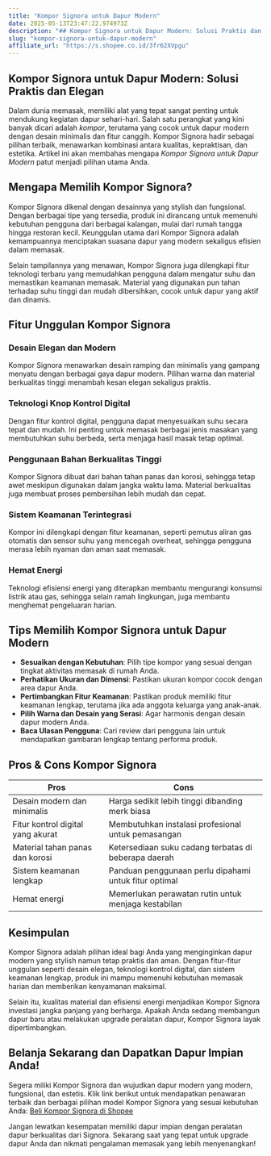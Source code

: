 ```yaml
---
title: "Kompor Signora untuk Dapur Modern"
date: 2025-05-13T23:47:22.974973Z
description: "## Kompor Signora untuk Dapur Modern: Solusi Praktis dan Elegan..."
slug: "kompor-signora-untuk-dapur-modern"
affiliate_url: "https://s.shopee.co.id/3fr62XVpgu"
---
```

## Kompor Signora untuk Dapur Modern: Solusi Praktis dan Elegan

Dalam dunia memasak, memiliki alat yang tepat sangat penting untuk mendukung kegiatan dapur sehari-hari. Salah satu perangkat yang kini banyak dicari adalah *kompor*, terutama yang cocok untuk dapur modern dengan desain minimalis dan fitur canggih. Kompor Signora hadir sebagai pilihan terbaik, menawarkan kombinasi antara kualitas, kepraktisan, dan estetika. Artikel ini akan membahas mengapa *Kompor Signora untuk Dapur Modern* patut menjadi pilihan utama Anda.

## Mengapa Memilih Kompor Signora?

Kompor Signora dikenal dengan desainnya yang stylish dan fungsional. Dengan berbagai tipe yang tersedia, produk ini dirancang untuk memenuhi kebutuhan pengguna dari berbagai kalangan, mulai dari rumah tangga hingga restoran kecil. Keunggulan utama dari Kompor Signora adalah kemampuannya menciptakan suasana dapur yang modern sekaligus efisien dalam memasak.

Selain tampilannya yang menawan, Kompor Signora juga dilengkapi fitur teknologi terbaru yang memudahkan pengguna dalam mengatur suhu dan memastikan keamanan memasak. Material yang digunakan pun tahan terhadap suhu tinggi dan mudah dibersihkan, cocok untuk dapur yang aktif dan dinamis.

## Fitur Unggulan Kompor Signora

### Desain Elegan dan Modern

Kompor Signora menawarkan desain ramping dan minimalis yang gampang menyatu dengan berbagai gaya dapur modern. Pilihan warna dan material berkualitas tinggi menambah kesan elegan sekaligus praktis.

### Teknologi Knop Kontrol Digital

Dengan fitur kontrol digital, pengguna dapat menyesuaikan suhu secara tepat dan mudah. Ini penting untuk memasak berbagai jenis masakan yang membutuhkan suhu berbeda, serta menjaga hasil masak tetap optimal.

### Penggunaan Bahan Berkualitas Tinggi

Kompor Signora dibuat dari bahan tahan panas dan korosi, sehingga tetap awet meskipun digunakan dalam jangka waktu lama. Material berkualitas juga membuat proses pembersihan lebih mudah dan cepat.

### Sistem Keamanan Terintegrasi

Kompor ini dilengkapi dengan fitur keamanan, seperti pemutus aliran gas otomatis dan sensor suhu yang mencegah overheat, sehingga pengguna merasa lebih nyaman dan aman saat memasak.

### Hemat Energi

Teknologi efisiensi energi yang diterapkan membantu mengurangi konsumsi listrik atau gas, sehingga selain ramah lingkungan, juga membantu menghemat pengeluaran harian.

## Tips Memilih Kompor Signora untuk Dapur Modern

- **Sesuaikan dengan Kebutuhan**: Pilih tipe kompor yang sesuai dengan tingkat aktivitas memasak di rumah Anda.
- **Perhatikan Ukuran dan Dimensi**: Pastikan ukuran kompor cocok dengan area dapur Anda.
- **Pertimbangkan Fitur Keamanan**: Pastikan produk memiliki fitur keamanan lengkap, terutama jika ada anggota keluarga yang anak-anak.
- **Pilih Warna dan Desain yang Serasi**: Agar harmonis dengan desain dapur modern Anda.
- **Baca Ulasan Pengguna**: Cari review dari pengguna lain untuk mendapatkan gambaran lengkap tentang performa produk.

## Pros & Cons Kompor Signora

| **Pros** | **Cons** |
|---|---|
| Desain modern dan minimalis | Harga sedikit lebih tinggi dibanding merk biasa |
| Fitur kontrol digital yang akurat | Membutuhkan instalasi profesional untuk pemasangan |  
| Material tahan panas dan korosi | Ketersediaan suku cadang terbatas di beberapa daerah |
| Sistem keamanan lengkap | Panduan penggunaan perlu dipahami untuk fitur optimal |
| Hemat energi | Memerlukan perawatan rutin untuk menjaga kestabilan |

## Kesimpulan

Kompor Signora adalah pilihan ideal bagi Anda yang menginginkan dapur modern yang stylish namun tetap praktis dan aman. Dengan fitur-fitur unggulan seperti desain elegan, teknologi kontrol digital, dan sistem keamanan lengkap, produk ini mampu memenuhi kebutuhan memasak harian dan memberikan kenyamanan maksimal.

Selain itu, kualitas material dan efisiensi energi menjadikan Kompor Signora investasi jangka panjang yang berharga. Apakah Anda sedang membangun dapur baru atau melakukan upgrade peralatan dapur, Kompor Signora layak dipertimbangkan.

## Belanja Sekarang dan Dapatkan Dapur Impian Anda!

Segera miliki Kompor Signora dan wujudkan dapur modern yang modern, fungsional, dan estetis. Klik link berikut untuk mendapatkan penawaran terbaik dan berbagai pilihan model Kompor Signora yang sesuai kebutuhan Anda: [Beli Kompor Signora di Shopee](https://s.shopee.co.id/3fr62XVpgu)

Jangan lewatkan kesempatan memiliki dapur impian dengan peralatan dapur berkualitas dari Signora. Sekarang saat yang tepat untuk upgrade dapur Anda dan nikmati pengalaman memasak yang lebih menyenangkan!